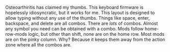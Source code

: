 Osteoarthiritis has claimed my thumbs.  This keyboard firmware is hopelessly idiosyncratic, but it works for me.
This layout is designed to allow typing without any use of the thumbs.  Things like space, enter, backspace, 
and delete are all combos.  There are *lots* of combos.  Almost any symbol you need can be obtained with a combo.
Mods follow home-row-mods logic, but other than shift, none are on the home row.  Most mods are on the pinky column.
Why?  Because it keeps them away from the action zone where all the combos are.
